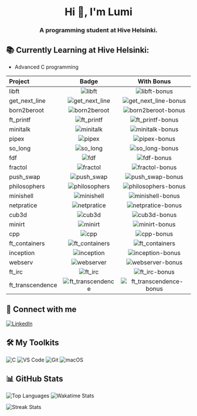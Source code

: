 <!--- <<<<<<< HEAD -->
<h1 align="center">Hi 👋, I'm Lumi</h1>
<h3 align="center">A programming student at Hive Helsinki.</h3>

## 📚 Currently Learning at Hive Helsinki:

- Advanced C programming
<!--- System Administration
- Web Development: JavaScript, Node.js, React.js
- Databases: SQL, MongoDB
- Other: Network Security, Machine Learning-->


| Project       |                    Badge                     |                        With Bonus                        |
| :------------  | :------------------------------------------: | :------------------------------------------------------: |
| libft          |         ![libft](./badges/libfte.png)        |         ![libft-bonus](./badges/libftm.png)             |
| get_next_line  | ![get_next_line](./badges/get_next_linee.png)| ![get_next_line-bonus](./badges/get_next_linem.png)     |
| born2beroot    |   ![born2beroot](./badges/born2beroote.png)  |   ![born2beroot-bonus](./badges/born2berootm.png)       |
| ft_printf      |     ![ft_printf](./badges/ft_printfe.png)    |     ![ft_printf-bonus](./badges/ft_printfm.png)         |
| minitalk       |     ![minitalk](./badges/minitalke.png)      |      ![minitalk-bonus](./badges/minitalkm.png)          |
| pipex          |      ![pipex](./badges/pipexe.png)           |         ![pipex-bonus](./badges/pipexm.png)             |
| so_long        |      ![so_long](./badges/so_longe.png)       |       ![so_long-bonus](./badges/so_longm.png)           |
| fdf            |      ![fdf](./badges/fdfe.png)               |       ![fdf-bonus](./badges/fdfm.png)                   |
| fractol        |      ![fractol](./badges/fract-ole.png)      |       ![fractol-bonus](./badges/fract-olm.png)          |
| push_swap      |     ![push_swap](./badges/push_swape.png)    |     ![push_swap-bonus](./badges/push_swapm.png)         |
| philosophers   |  ![philosophers](./badges/philosopherse.png) |  ![philosophers-bonus](./badges/philosophersm.png)      |
| minishell      |     ![minishell](./badges/minishelle.png)    |     ![minishell-bonus](./badges/minishellm.png)         |
| netpratice     |     ![netpratice](./badges/netpracticee.png) |     ![netpratice-bonus](./badges/netpracticem.png)      |
| cub3d          |     ![cub3d](./badges/cub3de.png)            |     ![cub3d-bonus](./badges/cub3dm.png)                |
| minirt         |     ![minirt](./badges/minirte.png)          |     ![minirt-bonus](./badges/minirtm.png)              |
| cpp            |     ![cpp](./badges/cppe.png)                |     ![cpp-bonus](./badges/cppm.png)                    |
| ft_containers  |![ft_containers](./badges/ft_containerse.png) |     ![ft_containers](./badges/ft_containersm.png)      |
| inception      |  ![inception](./badges/inceptione.png)       |     ![inception-bonus](./badges/inceptionm.png)        |
| webserv        |  ![webserver](./badges/webserve.png)         |     ![webserver-bonus](./badges/webservm.png)          |
| ft_irc         |  ![ft_irc](./badges/ft_irce.png)             |     ![ft_irc-bonus](./badges/ft_ircm.png)              |
| ft_transcendence |  ![ft_transcendence](./badges/ft_transcendencee.png) |     ![ft_transcendence-bonus](./badges/ft_transcendencem.png)    |
<!--- ## 🎓 Project Progress -->

<!--- ### Rank 02
🔵 `so_long` : `A 2D game built in C using the MiniLibX/MLX42 graphics library.`
- [Repo](https://github.com/lkilpela/so_long)

🔵 `pipex` : `An implementation of a Unix pipe command (|) in C.`
- [Repo](https://github.com/lkilpela/pipex)

🔵 `push_swap` : `Data sorting using two stacks in C`
 - [Repo](https://github.com/lkilpela/push_swap) -->

<!--- ### Rank 01 ![Score](https://img.shields.io/badge/100%2F100-green)

`ft_printf` : `A reproduction of the printf function from C.` 
- [Repo](https://github.com/lkilpela/ft_printf)

`get_next_line` : `A function to read a file line by line.`
- [Repo](https://github.com/lkilpela/get_next_line)

`Born2beroot` : `System administration with a Linux virtual machine.`
- [Repo](https://github.com/lkilpela/Born2beRoot)

### Rank 00 ![Score](https://img.shields.io/badge/125%2F100-green) 
`libft`: `A library of reproduction standard C library functions.`
- [Repo](https://github.com/lkilpela/libft) -->

## 🤝 Connect with me
[![LinkedIn](https://img.shields.io/badge/LinkedIn-0077B5?style=for-the-badge&logo=linkedin&logoColor=white)](https://www.linkedin.com/in/lkilpelainen/)

## 🛠️ My Toolkits
![C](https://img.shields.io/badge/c-%2300599C.svg?style=for-the-badge&logo=c&logoColor=white)
![VS Code](https://img.shields.io/badge/VSCode-%23007ACC.svg?style=for-the-badge&logo=visual-studio-code&logoColor=white)
![Git](https://img.shields.io/badge/Git-%23F05033.svg?style=for-the-badge&logo=git&logoColor=white)
![macOS](https://img.shields.io/badge/macOS-000000?style=for-the-badge&logo=apple&logoColor=white)

## 📊 GitHub Stats

<!--![GitHub Stats](https://github-readme-stats.vercel.app/api?username=lkilpela&show_icons=true&theme=radical) -->

![Top Languages](https://github-readme-stats.vercel.app/api/top-langs/?username=lkilpela&layout=compact&theme=dark) ![Wakatime Stats](https://github-readme-stats.vercel.app/api/wakatime?username=@018d4d23-569f-4105-bff2-bee20b7ee25c&theme=dark)

![Streak Stats](https://github-readme-streak-stats.herokuapp.com/?user=lkilpela&theme=dark)

<!--
## 🛠️ My Skills

- Languages: C 
- Tools: Git, VS Code
- Systems: MacOS

=======  -->
<!-- <p align="center">
  <img src="badges/volunteerm.png" alt="ready to help"/>
</p>

<h1 align="center">
 42 Project - Badges
</h1>

<p align="center">
	<b><i>Cute little badges for the 42 curriculum projects!</i></b><br>
</p>

<p align="center">
	<img alt="GitHub code size in bytes" src="https://img.shields.io/github/languages/code-size/byaliego/42-project-badges?color=5BCFFF" />
	<img alt="License" src="https://img.shields.io/github/license/byaliego/42-project-badges?color=5BCFFF"/>
</p>

*Those images were produced as a paid freelance contract between [lrcouto](https://github.com/lrcouto) and 42 São Paulo, and, the right of use and distribution belongs to 42 São Paulo. They are not included in any kind of free-to-use license, they belong to a private entity.   Those badges are property of a private entity and should not be used willy-nilly.*

This repository is dedicated to collecting a wide variety of badges for the curriculum projects at 42 School. Whether you're a student, alumni, or simply an admirer of the school's projects, you'll find a delightful assortment of badges and covers to showcase your achievements.

Our collection features badges for various 42 curriculum projects, carefully gathered from different sources. In cases where a badge is missing or not readily available, we encourage you to contribute by adding your own designs. Feel free to put your creative skills to use and help us expand this repository!

Using these badges is easy. Simply download the images you need and integrate them into your projects, personal websites, or any other platforms where you want to display your 42 School accomplishments.

We appreciate any contributions to this repository, whether it's by adding missing badges, creating new designs, or suggesting improvements. If you have a badge to contribute, please follow the guidelines outlined in the repository.


## 📁 Structure/
* ```badges/```  Folder with all the badges from the Common Core projects
* ```covers/```  Folder with cover pages for your GitHub projects

## 🛠️ Usage

#### Forking the Repository
To start using the badges, you can fork this repository by clicking on the "Fork" button located at the top right corner of this page. This will create a copy of the repository under your own GitHub account, allowing you to make modifications and use the badges as per your needs.
#### Instructions to Use the Badges:
- Download the archives: Start by navigating to the badge folder (badges/) in this repository. You can access the folder by clicking here.
- Choose the desired badge: Browse through the collection of badges and select the ones you want to use in your projects.
- Integrate the badges: Download the badge image files to your local machine by clicking on each badge and selecting the "Download" option. Make sure to remember the location where you save the files. <br>

Once you have downloaded the badge files, you can integrate them into your projects or platforms of choice. Add them to your project documentation, GitHub repositories, personal websites...


### ⭐ Badges

The badges displayed below are part of the game mechanics implemented at 42São Paulo, where students unlock badges after each achievement within the 42 Common Core universe. The badge design can vary between "mandatory" and "bonus" badges.

| Project       |                    Badge                     |                        With Bonus                        |
| :------------  | :------------------------------------------: | :------------------------------------------------------: |
| libft          |         ![libft](./badges/libfte.png)        |         ![libft-bonus](./badges/libftm.png)             |
| get_next_line  | ![get_next_line](./badges/get_next_linee.png)| ![get_next_line-bonus](./badges/get_next_linem.png)     |
| born2beroot    |   ![born2beroot](./badges/born2beroote.png)  |   ![born2beroot-bonus](./badges/born2berootm.png)       |
| ft_printf      |     ![ft_printf](./badges/ft_printfe.png)    |     ![ft_printf-bonus](./badges/ft_printfm.png)         |
| minitalk       |     ![minitalk](./badges/minitalke.png)      |      ![minitalk-bonus](./badges/minitalkm.png)          |
| pipex          |      ![pipex](./badges/pipexe.png)           |         ![pipex-bonus](./badges/pipexm.png)             |
| so_long        |      ![so_long](./badges/so_longe.png)       |       ![so_long-bonus](./badges/so_longm.png)           |
| fdf            |      ![fdf](./badges/fdfe.png)               |       ![fdf-bonus](./badges/fdfm.png)                   |
| fractol        |      ![fractol](./badges/fract-ole.png)      |       ![fractol-bonus](./badges/fract-olm.png)          |
| push_swap      |     ![push_swap](./badges/push_swape.png)    |     ![push_swap-bonus](./badges/push_swapm.png)         |
| philosophers   |  ![philosophers](./badges/philosopherse.png) |  ![philosophers-bonus](./badges/philosophersm.png)      |
| minishell      |     ![minishell](./badges/minishelle.png)    |     ![minishell-bonus](./badges/minishellm.png)         |
| netpratice     |     ![netpratice](./badges/netpracticee.png) |     ![netpratice-bonus](./badges/netpracticem.png)      |
| cub3d          |     ![cub3d](./badges/cub3de.png)            |     ![cub3d-bonus](./badges/cub3dm.png)                |
| minirt         |     ![minirt](./badges/minirte.png)          |     ![minirt-bonus](./badges/minirtm.png)              |
| cpp            |     ![cpp](./badges/cppe.png)                |     ![cpp-bonus](./badges/cppm.png)                    |
| ft_containers  |![ft_containers](./badges/ft_containerse.png) |     ![ft_containers](./badges/ft_containersm.png)      |
| inception      |  ![inception](./badges/inceptione.png)       |     ![inception-bonus](./badges/inceptionm.png)        |
| webserv        |  ![webserver](./badges/webserve.png)         |     ![webserver-bonus](./badges/webservm.png)          |
| ft_irc         |  ![ft_irc](./badges/ft_irce.png)             |     ![ft_irc-bonus](./badges/ft_ircm.png)              |
| ft_transcendence |  ![ft_transcendence](./badges/ft_transcendencee.png) |     ![ft_transcendence-bonus](./badges/ft_transcendencem.png)    |


### ⭐ Badges : Plus

| Project       |                    Badge                     |                        With Bonus                        |
| :------------  | :------------------------------------------: | :------------------------------------------------------: |
| Human Coder    |    ![libft](./badges/common_coren.png)       |     ![libft-bonus](./badges/common_coree.png)           |
| Creator    |    ![libft](./badges/entrepreneure.png)       |     ![libft-bonus](./badges/entrepreneurm.png)           |
| Events    |    ![libft](./badges/eventse.png)       |     ![libft-bonus](./badges/eventsm.png)           |
| P2P Master    |    ![libft](./badges/evaluatione.png)       |     ![libft-bonus](./badges/evaluationm.png)           |
| Helper    |    ![libft](./badges/volunteere.png)       |     ![libft-bonus](./badges/volunteerm.png)           |
| Voxotron    |    ![libft](./badges/voxotrone.png)       |     ![libft-bonus](./badges/voxotronm.png)           |

---

### 🌠 Cover Pages

A cover page design for your projects da 42 School.

| Project       |            Cover Pages             |                           With Bonus                           |
| :------------ | :--------------------------------: | :------------------------------------------------------------: |
| libft         | ![libft](./covers/cover-libft.png) |         ![libft-bonus](./covers/cover-libft-bonus.png)         |
| get_next_line | ![get_next_line](./covers/cover-get_next_line.png) | ![get_next_line-bonus](./covers/cover-get_next_line-bonus.png) |
| ft_printf     | ![ft_printf](./covers/cover-ft_printf.png) | ![ft_printf-bonus](./covers/cover-ft_printf-bonus.png)     |
| born2beroot   | ![born2beroot](./covers/cover-born2beroot.png) | ![born2beroot-bonus](./covers/cover-born2beroot-bonus.png)   |
| push_swap     | ![push_swap](./covers/cover-push_swap.png) | ![push_swap-bonus](./covers/cover-push_swap-bonus.png)     |
| so_long       | ![so_long](./covers/cover-so_long.png) | ![so_long-bonus](./covers/cover-so_long-bonus.png)       |
| minitalk      | ![minitalk](./covers/cover-minitalk.png) | ![minitalk-bonus](./covers/cover-minitalk-bonus.png)      |
| pipex         | ![pipex](./covers/cover-pipex.png) | ![pipex-bonus](./covers/cover-pipex-bonus.png)      |
| philosophers  | ![philosophers](./covers/cover-philosophers.png) | ![philosophers-bonus](./covers/cover-philosophers-bonus.png)  |
| minishell     | ![minishell](./covers/cover-minishell.png) | ![minishell-bonus](./covers/cover-minishell-bonus.png)     |
| netpractice   | ![net_practice](./covers/cover-net_practice.png) | ![net_practice-bonus](./covers/cover-net_practice-bonus.png)  |
| cub3d         | ![cub3d](./covers/cover-cub3d.png) | ![cub3d-bonus](./covers/cover-cub3d-bonus.png)         |


## 📋 Issues
Feel free to open an issue if you find a bug or have a suggestion, so we can discuss the best way to improve or fix it.

## 📜  License
This project is made under the MIT license, for more information about its possible use, modification, and sharing, [click here](LICENSE).

<p align="center"> Developed by cadets for cadets. </p>
>>>>>>> subtree_repo/main -->
